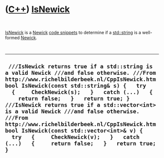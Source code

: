 
 

 

 

 

 

([C++](Cpp.md)) [IsNewick](CppIsNewick.md)
============================================

 

[IsNewick](CppIsNewick.md) is a [Newick](CppNewick.md) [code
snippets](CppCodeSnippets.md) to determine if a
[std::string](CppStdString.md) is a well-formed [Newick](CppNewick.md).

 

  -----------------------------------------------------------------------------------------------------------------------------------------------------------------------------------------------------------------------------------------------------------------------------------------------------------------------------------------------------------------------------------------------------------------------------------------------------------------------------------------------------------------------------------------------------------------------
  ` ///IsNewick returns true if a std::string is a valid Newick ///and false otherwise. ///From http://www.richelbilderbeek.nl/CppIsNewick.htm bool IsNewick(const std::string& s) {   try   {     CheckNewick(s);   }   catch (...)   {     return false;   }   return true; }  ///IsNewick returns true if a std::vector<int> is a valid Newick ///and false otherwise. ///From http://www.richelbilderbeek.nl/CppIsNewick.htm bool IsNewick(const std::vector<int>& v) {   try   {     CheckNewick(v);   }   catch (...)   {     return false;   }   return true; }`
  -----------------------------------------------------------------------------------------------------------------------------------------------------------------------------------------------------------------------------------------------------------------------------------------------------------------------------------------------------------------------------------------------------------------------------------------------------------------------------------------------------------------------------------------------------------------------

 

 

 

 

 

 

